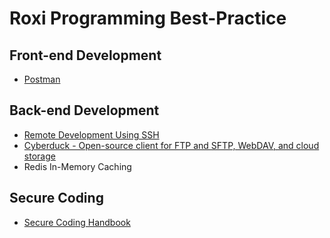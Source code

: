 # Roxi Programming Best-Practice

## Front-end Development

- [Postman](Postman/README.md)

## Back-end Development

- [Remote Development Using SSH](https://github.com/roxi-earth/Roxi-Programming-Best-Practice/blob/main/Remote%20Development%20Using%20SSH/README.md)
- [Cyberduck - Open-source client for FTP and SFTP, WebDAV, and cloud storage](Cyberduck/README.md)
- Redis In-Memory Caching

## Secure Coding

- [Secure Coding Handbook](https://vladtoie.gitbook.io/secure-coding/)
